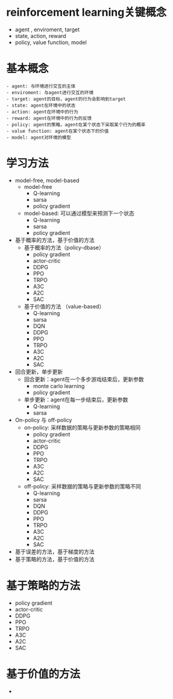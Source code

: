 # reinforcement learning关键概念
 - agent , enviroment, target
 - state, action, reward
 - policy, value function, model

# 基本概念
    - agent: 与环境进行交互的主体
    - enviroment: 与agent进行交互的环境
    - target: agent的目标，agent的行为会影响到target
    - state: agent在环境中的状态
    - action: agent在环境中的行为
    - reward: agent在环境中的行为的反馈
    - policy: agent的策略，agent在某个状态下采取某个行为的概率
    - value function: agent在某个状态下的价值
    - model: agent对环境的模型


# 学习方法
 - model-free, model-based
   - model-free
     - Q-learning
     - sarsa
     - policy gradient
   - model-based: 可以通过模型来预测下一个状态
     - Q-learning
     - sarsa
     - policy gradient
 - 基于概率的方法，基于价值的方法
   - 基于概率的方法（policy-dbase）
     - policy gradient
     - actor-critic
     - DDPG
     - PPO
     - TRPO
     - A3C
     - A2C
     - SAC
   - 基于价值的方法 （value-based）
     - Q-learning
     - sarsa
     - DQN
     - DDPG
     - PPO
     - TRPO
     - A3C
     - A2C
     - SAC
 - 回合更新，单步更新
   - 回合更新：agent在一个多步游戏结束后，更新参数
     - monte carlo learning
     - policy gradient
   - 单步更新：agent在每一步结束后，更新参数
     - Q-learning
     - sarsa
 - On-policy 与  off-policy
   - on-policy: 采样数据的策略与更新参数的策略相同
     - policy gradient
     - actor-critic
     - DDPG
     - PPO
     - TRPO
     - A3C
     - A2C
     - SAC
   - off-policy: 采样数据的策略与更新参数的策略不同
     - Q-learning
     - sarsa
     - DQN
     - DDPG
     - PPO
     - TRPO
     - A3C
     - A2C
     - SAC
 - 基于误差的方法，基于梯度的方法
 - 基于策略的方法，基于价值的方法

# 基于策略的方法
 - policy gradient
 - actor-critic
 - DDPG
 - PPO
 - TRPO
 - A3C
 - A2C
 - SAC

# 基于价值的方法
 - 
